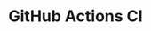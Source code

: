 # GitHub Actions CI






















































































































































































































































































































































































































































































































































































































































































































































































































































































































































































































































































